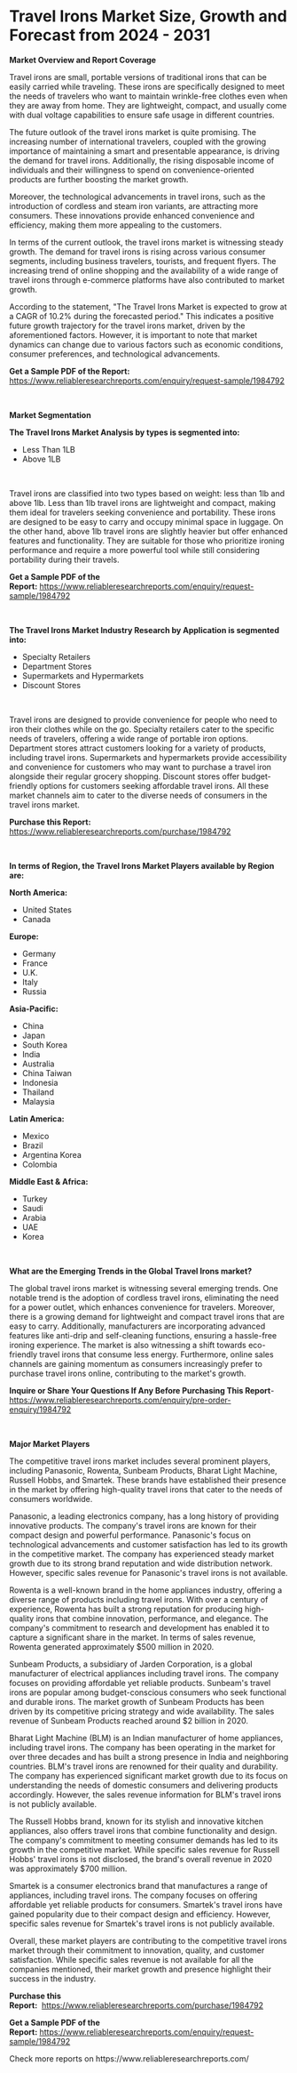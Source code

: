 <p><h1>Travel Irons Market Size, Growth and Forecast from 2024 - 2031</h1></p><p><strong>Market Overview and Report Coverage</strong></p>
<p><p>Travel irons are small, portable versions of traditional irons that can be easily carried while traveling. These irons are specifically designed to meet the needs of travelers who want to maintain wrinkle-free clothes even when they are away from home. They are lightweight, compact, and usually come with dual voltage capabilities to ensure safe usage in different countries.</p><p>The future outlook of the travel irons market is quite promising. The increasing number of international travelers, coupled with the growing importance of maintaining a smart and presentable appearance, is driving the demand for travel irons. Additionally, the rising disposable income of individuals and their willingness to spend on convenience-oriented products are further boosting the market growth.</p><p>Moreover, the technological advancements in travel irons, such as the introduction of cordless and steam iron variants, are attracting more consumers. These innovations provide enhanced convenience and efficiency, making them more appealing to the customers.</p><p>In terms of the current outlook, the travel irons market is witnessing steady growth. The demand for travel irons is rising across various consumer segments, including business travelers, tourists, and frequent flyers. The increasing trend of online shopping and the availability of a wide range of travel irons through e-commerce platforms have also contributed to market growth.</p><p>According to the statement, "The Travel Irons Market is expected to grow at a CAGR of 10.2% during the forecasted period." This indicates a positive future growth trajectory for the travel irons market, driven by the aforementioned factors. However, it is important to note that market dynamics can change due to various factors such as economic conditions, consumer preferences, and technological advancements.</p></p>
<p><strong>Get a Sample PDF of the Report:</strong> <a href="https://www.reliableresearchreports.com/enquiry/request-sample/1984792">https://www.reliableresearchreports.com/enquiry/request-sample/1984792</a></p>
<p>&nbsp;</p>
<p><strong>Market Segmentation</strong></p>
<p><strong>The Travel Irons Market Analysis by types is segmented into:</strong></p>
<p><ul><li>Less Than 1LB</li><li>Above 1LB</li></ul></p>
<p>&nbsp;</p>
<p><p>Travel irons are classified into two types based on weight: less than 1lb and above 1lb. Less than 1lb travel irons are lightweight and compact, making them ideal for travelers seeking convenience and portability. These irons are designed to be easy to carry and occupy minimal space in luggage. On the other hand, above 1lb travel irons are slightly heavier but offer enhanced features and functionality. They are suitable for those who prioritize ironing performance and require a more powerful tool while still considering portability during their travels.</p></p>
<p><strong>Get a Sample PDF of the Report:</strong>&nbsp;<a href="https://www.reliableresearchreports.com/enquiry/request-sample/1984792">https://www.reliableresearchreports.com/enquiry/request-sample/1984792</a></p>
<p>&nbsp;</p>
<p><strong>The Travel Irons Market Industry Research by Application is segmented into:</strong></p>
<p><ul><li>Specialty Retailers</li><li>Department Stores</li><li>Supermarkets and Hypermarkets</li><li>Discount Stores</li></ul></p>
<p>&nbsp;</p>
<p><p>Travel irons are designed to provide convenience for people who need to iron their clothes while on the go. Specialty retailers cater to the specific needs of travelers, offering a wide range of portable iron options. Department stores attract customers looking for a variety of products, including travel irons. Supermarkets and hypermarkets provide accessibility and convenience for customers who may want to purchase a travel iron alongside their regular grocery shopping. Discount stores offer budget-friendly options for customers seeking affordable travel irons. All these market channels aim to cater to the diverse needs of consumers in the travel irons market.</p></p>
<p><strong>Purchase this Report:</strong>&nbsp; <a href="https://www.reliableresearchreports.com/purchase/1984792">https://www.reliableresearchreports.com/purchase/1984792</a></p>
<p>&nbsp;</p>
<p><strong>In terms of Region, the Travel Irons Market Players available by Region are:</strong></p>
<p>
    <p> <strong> North America: </strong>
        <ul>
            <li>United States</li>
            <li>Canada</li>
        </ul>
        </p> 
    <p> <strong> Europe: </strong>
        <ul>
            <li>Germany</li>
            <li>France</li>
            <li>U.K.</li>
            <li>Italy</li>
            <li>Russia</li>
        </ul>
        </p> 
    <p> <strong> Asia-Pacific: </strong>
        <ul>
            <li>China</li>
            <li>Japan</li>
            <li>South Korea</li>
            <li>India</li>
            <li>Australia</li>
            <li>China Taiwan</li>
            <li>Indonesia</li>
            <li>Thailand</li>
            <li>Malaysia</li>
        </ul>
        </p> 
    <p> <strong> Latin America: </strong>
        <ul>
            <li>Mexico</li>
            <li>Brazil</li>
            <li>Argentina Korea</li>
            <li>Colombia</li>
        </ul>
        </p> 
    <p> <strong> Middle East & Africa: </strong>
        <ul>
            <li>Turkey</li>
            <li>Saudi</li>
            <li>Arabia</li>
            <li>UAE</li>
            <li>Korea</li>
        </ul>
    </p>
    </p>
<p>&nbsp;</p>
<p><strong>What are the Emerging Trends in the Global Travel Irons market?</strong></p>
<p><p>The global travel irons market is witnessing several emerging trends. One notable trend is the adoption of cordless travel irons, eliminating the need for a power outlet, which enhances convenience for travelers. Moreover, there is a growing demand for lightweight and compact travel irons that are easy to carry. Additionally, manufacturers are incorporating advanced features like anti-drip and self-cleaning functions, ensuring a hassle-free ironing experience. The market is also witnessing a shift towards eco-friendly travel irons that consume less energy. Furthermore, online sales channels are gaining momentum as consumers increasingly prefer to purchase travel irons online, contributing to the market's growth.</p></p>
<p><strong>Inquire or Share Your Questions If Any Before Purchasing This Report</strong>- <a href="https://www.reliableresearchreports.com/enquiry/pre-order-enquiry/1984792">https://www.reliableresearchreports.com/enquiry/pre-order-enquiry/1984792</a></p>
<p>&nbsp;</p>
<p><strong>Major Market Players</strong></p>
<p><p>The competitive travel irons market includes several prominent players, including Panasonic, Rowenta, Sunbeam Products, Bharat Light Machine, Russell Hobbs, and Smartek. These brands have established their presence in the market by offering high-quality travel irons that cater to the needs of consumers worldwide.</p><p>Panasonic, a leading electronics company, has a long history of providing innovative products. The company's travel irons are known for their compact design and powerful performance. Panasonic's focus on technological advancements and customer satisfaction has led to its growth in the competitive market. The company has experienced steady market growth due to its strong brand reputation and wide distribution network. However, specific sales revenue for Panasonic's travel irons is not available.</p><p>Rowenta is a well-known brand in the home appliances industry, offering a diverse range of products including travel irons. With over a century of experience, Rowenta has built a strong reputation for producing high-quality irons that combine innovation, performance, and elegance. The company's commitment to research and development has enabled it to capture a significant share in the market. In terms of sales revenue, Rowenta generated approximately $500 million in 2020.</p><p>Sunbeam Products, a subsidiary of Jarden Corporation, is a global manufacturer of electrical appliances including travel irons. The company focuses on providing affordable yet reliable products. Sunbeam's travel irons are popular among budget-conscious consumers who seek functional and durable irons. The market growth of Sunbeam Products has been driven by its competitive pricing strategy and wide availability. The sales revenue of Sunbeam Products reached around $2 billion in 2020.</p><p>Bharat Light Machine (BLM) is an Indian manufacturer of home appliances, including travel irons. The company has been operating in the market for over three decades and has built a strong presence in India and neighboring countries. BLM's travel irons are renowned for their quality and durability. The company has experienced significant market growth due to its focus on understanding the needs of domestic consumers and delivering products accordingly. However, the sales revenue information for BLM's travel irons is not publicly available.</p><p>The Russell Hobbs brand, known for its stylish and innovative kitchen appliances, also offers travel irons that combine functionality and design. The company's commitment to meeting consumer demands has led to its growth in the competitive market. While specific sales revenue for Russell Hobbs' travel irons is not disclosed, the brand's overall revenue in 2020 was approximately $700 million.</p><p>Smartek is a consumer electronics brand that manufactures a range of appliances, including travel irons. The company focuses on offering affordable yet reliable products for consumers. Smartek's travel irons have gained popularity due to their compact design and efficiency. However, specific sales revenue for Smartek's travel irons is not publicly available.</p><p>Overall, these market players are contributing to the competitive travel irons market through their commitment to innovation, quality, and customer satisfaction. While specific sales revenue is not available for all the companies mentioned, their market growth and presence highlight their success in the industry.</p></p>
<p><strong>Purchase this Report:</strong>&nbsp;&nbsp;<a href="https://www.reliableresearchreports.com/purchase/1984792">https://www.reliableresearchreports.com/purchase/1984792</a></p>
<p></p>
<p><strong>Get a Sample PDF of the Report:</strong>&nbsp;<a href="https://www.reliableresearchreports.com/enquiry/request-sample/1984792">https://www.reliableresearchreports.com/enquiry/request-sample/1984792</a></p>
<p>Check more reports on https://www.reliableresearchreports.com/</p>